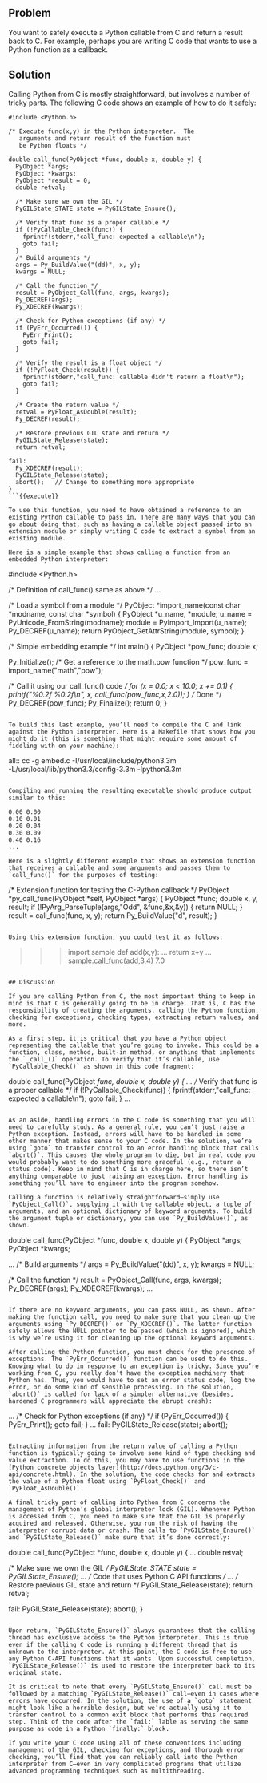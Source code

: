 ## Problem

You want to safely execute a Python callable from C and return a result back to C. For example, perhaps you are writing C code that wants to use a Python function as a callback.

## Solution

Calling Python from C is mostly straightforward, but involves a number of tricky parts. The following C code shows an example of how to do it safely:

```
#include <Python.h>

/* Execute func(x,y) in the Python interpreter.  The
   arguments and return result of the function must
   be Python floats */

double call_func(PyObject *func, double x, double y) {
  PyObject *args;
  PyObject *kwargs;
  PyObject *result = 0;
  double retval;

  /* Make sure we own the GIL */
  PyGILState_STATE state = PyGILState_Ensure();

  /* Verify that func is a proper callable */
  if (!PyCallable_Check(func)) {
    fprintf(stderr,"call_func: expected a callable\n");
    goto fail;
  }
  /* Build arguments */
  args = Py_BuildValue("(dd)", x, y);
  kwargs = NULL;

  /* Call the function */
  result = PyObject_Call(func, args, kwargs);
  Py_DECREF(args);
  Py_XDECREF(kwargs);

  /* Check for Python exceptions (if any) */
  if (PyErr_Occurred()) {
    PyErr_Print();
    goto fail;
  }

  /* Verify the result is a float object */
  if (!PyFloat_Check(result)) {
    fprintf(stderr,"call_func: callable didn't return a float\n");
    goto fail;
  }

  /* Create the return value */
  retval = PyFloat_AsDouble(result);
  Py_DECREF(result);

  /* Restore previous GIL state and return */
  PyGILState_Release(state);
  return retval;

fail:
  Py_XDECREF(result);
  PyGILState_Release(state);
  abort();   // Change to something more appropriate
}
```{{execute}}

To use this function, you need to have obtained a reference to an existing Python callable to pass in. There are many ways that you can go about doing that, such as having a callable object passed into an extension module or simply writing C code to extract a symbol from an existing module.

Here is a simple example that shows calling a function from an embedded Python interpreter:

```
#include <Python.h>

/* Definition of call_func() same as above */
...

/* Load a symbol from a module */
PyObject *import_name(const char *modname, const char *symbol) {
  PyObject *u_name, *module;
  u_name = PyUnicode_FromString(modname);
  module = PyImport_Import(u_name);
  Py_DECREF(u_name);
  return PyObject_GetAttrString(module, symbol);
}

/* Simple embedding example */
int main() {
  PyObject *pow_func;
  double x;

  Py_Initialize();
  /* Get a reference to the math.pow function */
  pow_func = import_name("math","pow");

  /* Call it using our call_func() code */
  for (x = 0.0; x < 10.0; x += 0.1) {
    printf("%0.2f %0.2f\n", x, call_func(pow_func,x,2.0));
  }
  /* Done */
  Py_DECREF(pow_func);
  Py_Finalize();
  return 0;
}
```{{execute}}

To build this last example, you’ll need to compile the C and link against the Python interpreter. Here is a Makefile that shows how you might do it (this is something that might require some amount of fiddling with on your machine):

```
all::
        cc -g embed.c -I/usr/local/include/python3.3m \
          -L/usr/local/lib/python3.3/config-3.3m -lpython3.3m
```{{execute}}

Compiling and running the resulting executable should produce output similar to this:

0.00 0.00
0.10 0.01
0.20 0.04
0.30 0.09
0.40 0.16
...

Here is a slightly different example that shows an extension function that receives a callable and some arguments and passes them to `call_func()` for the purposes of testing:

```
/* Extension function for testing the C-Python callback */
PyObject *py_call_func(PyObject *self, PyObject *args) {
  PyObject *func;
  double x, y, result;
  if (!PyArg_ParseTuple(args,"Odd", &func,&x,&y)) {
    return NULL;
  }
  result = call_func(func, x, y);
  return Py_BuildValue("d", result);
}
```{{execute}}

Using this extension function, you could test it as follows:

```
>>> import sample
>>> def add(x,y):
...     return x+y
...
>>> sample.call_func(add,3,4)
7.0
>>>
```{{execute}}

## Discussion

If you are calling Python from C, the most important thing to keep in mind is that C is generally going to be in charge. That is, C has the responsibility of creating the arguments, calling the Python function, checking for exceptions, checking types, extracting return values, and more.

As a first step, it is critical that you have a Python object representing the callable that you’re going to invoke. This could be a function, class, method, built-in method, or anything that implements the `_call_()` operation. To verify that it’s callable, use `PyCallable_Check()` as shown in this code fragment:

```
double call_func(PyObject *func, double x, double y) {
  ...
  /* Verify that func is a proper callable */
  if (!PyCallable_Check(func)) {
    fprintf(stderr,"call_func: expected a callable\n");
    goto fail;
  }
  ...
```{{execute}}

As an aside, handling errors in the C code is something that you will need to carefully study. As a general rule, you can’t just raise a Python exception. Instead, errors will have to be handled in some other manner that makes sense to your C code. In the solution, we’re using `goto` to transfer control to an error handling block that calls `abort()`. This causes the whole program to die, but in real code you would probably want to do something more graceful (e.g., return a status code). Keep in mind that C is in charge here, so there isn’t anything comparable to just raising an exception. Error handling is something you’ll have to engineer into the program somehow.

Calling a function is relatively straightforward—​simply use `PyObject_Call()`, supplying it with the callable object, a tuple of arguments, and an optional dictionary of keyword arguments. To build the argument tuple or dictionary, you can use `Py_BuildValue()`, as shown.

```
double call_func(PyObject *func, double x, double y) {
  PyObject *args;
  PyObject *kwargs;

  ...
  /* Build arguments */
  args = Py_BuildValue("(dd)", x, y);
  kwargs = NULL;

  /* Call the function */
  result = PyObject_Call(func, args, kwargs);
  Py_DECREF(args);
  Py_XDECREF(kwargs);
  ...
```{{execute}}

If there are no keyword arguments, you can pass NULL, as shown. After making the function call, you need to make sure that you clean up the arguments using `Py_DECREF()` or `Py_XDECREF()`. The latter function safely allows the NULL pointer to be passed (which is ignored), which is why we’re using it for cleaning up the optional keyword arguments.

After calling the Python function, you must check for the presence of exceptions. The `PyErr_Occurred()` function can be used to do this. Knowing what to do in response to an exception is tricky. Since you’re working from C, you really don’t have the exception machinery that Python has. Thus, you would have to set an error status code, log the error, or do some kind of sensible processing. In the solution, `abort()` is called for lack of a simpler alternative (besides, hardened C programmers will appreciate the abrupt crash):

```
...
  /* Check for Python exceptions (if any) */
  if (PyErr_Occurred()) {
    PyErr_Print();
    goto fail;
  }
  ...
fail:
  PyGILState_Release(state);
  abort();
```{{execute}}

Extracting information from the return value of calling a Python function is typically going to involve some kind of type checking and value extraction. To do this, you may have to use functions in the [Python concrete objects layer](http://docs.python.org/3/c-api/concrete.html). In the solution, the code checks for and extracts the value of a Python float using `PyFloat_Check()` and `PyFloat_AsDouble()`.

A final tricky part of calling into Python from C concerns the management of Python’s global interpreter lock (GIL). Whenever Python is accessed from C, you need to make sure that the GIL is properly acquired and released. Otherwise, you run the risk of having the interpreter corrupt data or crash. The calls to `PyGILState_Ensure()` and `PyGILState_Release()` make sure that it’s done correctly:

```
double call_func(PyObject *func, double x, double y) {
  ...
  double retval;

  /* Make sure we own the GIL */
  PyGILState_STATE state = PyGILState_Ensure();
  ...
  /* Code that uses Python C API functions */
  ...
  /* Restore previous GIL state and return */
  PyGILState_Release(state);
  return retval;

fail:
  PyGILState_Release(state);
  abort();
}
```{{execute}}

Upon return, `PyGILState_Ensure()` always guarantees that the calling thread has exclusive access to the Python interpreter. This is true even if the calling C code is running a different thread that is unknown to the interpreter. At this point, the C code is free to use any Python C-API functions that it wants. Upon successful completion, `PyGILState_Release()` is used to restore the interpreter back to its original state.

It is critical to note that every `PyGILState_Ensure()` call must be followed by a matching `PyGILState_Release()` call—​even in cases where errors have occurred. In the solution, the use of a `goto` statement might look like a horrible design, but we’re actually using it to transfer control to a common exit block that performs this required step. Think of the code after the `fail:` lable as serving the same purpose as code in a Python `finally:` block.

If you write your C code using all of these conventions including management of the GIL, checking for exceptions, and thorough error checking, you’ll find that you can reliably call into the Python interpreter from C—​even in very complicated programs that utilize advanced programming techniques such as multithreading.